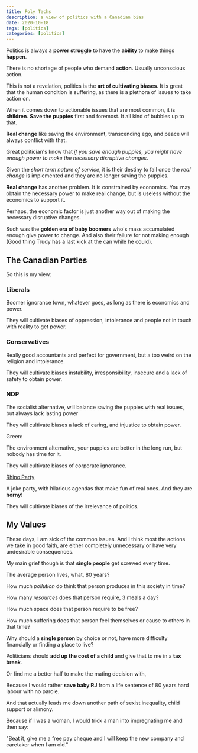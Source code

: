 ```yaml
---
title: Poly Techs
description: a view of politics with a Canadian bias
date: 2020-10-18
tags: [politics]
categories: [politics]
---
```


Politics is always a **power struggle** to have the **ability** to make things **happen**.

There is no shortage of people who demand **action**.  Usually unconscious action.

This is not a revelation, politics is the **art of cultivating biases**.  It is great that the human condition is suffering, as there is a plethora of issues to take action on.

When it comes down to actionable issues that are most common, it is **children**.  **Save the puppies** first and foremost.  It all kind of bubbles up to that.

**Real change** like saving the environment, transcending ego, and peace will always conflict with that.

Great politician's know that *if you save enough puppies, you might have enough power to make the necessary disruptive changes*.

Given the *short term nature of service*, it is their destiny to fail once the *real change* is implemented and they are no longer saving the puppies.

**Real change** has another problem.  It is constrained by economics.  You may obtain the necessary power to make real change, but is useless without the economics to support it. 

Perhaps, the economic factor is just another way out of making the necessary disruptive changes.

Such was the **golden era of baby boomers** who's mass accumulated enough give power to change.  And also their failure for not making enough (Good thing Trudy has a last kick at the can while he could).


## The Canadian Parties

So this is my view:

### Liberals

Boomer ignorance town, whatever goes, as long as there is economics and power.

They will cultivate biases of oppression, intolerance and people not in touch with reality to get power.

### Conservatives

Really good accountants and perfect for government, but a too weird on the religion and intolerance.

They will cultivate biases instability, irresponsibility, insecure and a lack of safety to obtain power.

### NDP

The socialist alternative, will balance saving the puppies with real issues, but always lack lasting power

They will cultivate biases a lack of caring, and injustice to obtain power.

Green: 

The environment alternative, your puppies are better in the long run, but nobody has time for it.

They will cultivate biases of corporate ignorance.


[Rhino Party](https://www.partyrhino.ca/en/)

A joke party, with hilarious agendas that make fun of real ones. And they are **horny**!

They will cultivate biases of the irrelevance of politics.


## My Values

These days, I am sick of the common issues.  And I think most the actions we take in good faith, are either completely unnecessary or have very undesirable consequences.

My main grief though is that **single people** get screwed every time.

The average person lives, what, 80 years?

How much *pollution* do think that person produces in this society in time?

How many *resources* does that person require, 3 meals a day?

How much space does that person require to be free?

How much suffering does that person feel themselves or cause to others in that time?

Why should a **single person** by choice or not, have more difficulty financially or finding a place to live?

Politicians should **add up the cost of a child** and give that to me in a **tax break**.

Or find me a better half to make the mating decision with,

Because I would rather **save baby RJ** from a life sentence of 80 years hard labour with no parole.

And that actually leads me down another path of sexist inequality, child support or alimony.

Because if I was a woman, I would trick a man into impregnating me and then say:

"Beat it, give me a free pay cheque and I will keep the new company and caretaker when I am old."



